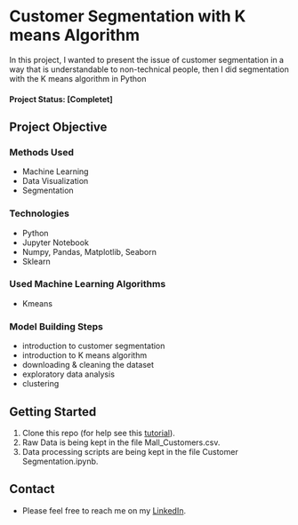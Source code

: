 # Customer Segmentation with K means Algorithm

In this project, I wanted to present the issue of customer segmentation in a way that is understandable to non-technical people, then I did segmentation with the K means algorithm in Python

#### Project Status: [Completet]

## Project Objective

### Methods Used
* Machine Learning
* Data Visualization
* Segmentation

### Technologies
* Python
* Jupyter Notebook
* Numpy, Pandas, Matplotlib, Seaborn
* Sklearn

### Used Machine Learning Algorithms
* Kmeans

### Model Building Steps
* introduction to customer segmentation
* introduction to K means algorithm
* downloading & cleaning the dataset
* exploratory data analysis 
* clustering

## Getting Started

1. Clone this repo (for help see this [tutorial](https://help.github.com/articles/cloning-a-repository/)).
2. Raw Data is being kept in the file Mall_Customers.csv.    
3. Data processing scripts are being kept in the file Customer Segmentation.ipynb.

## Contact
* Please feel free to reach me on my [LinkedIn](http://linkedin.com/in/dominikdawiec/).  
